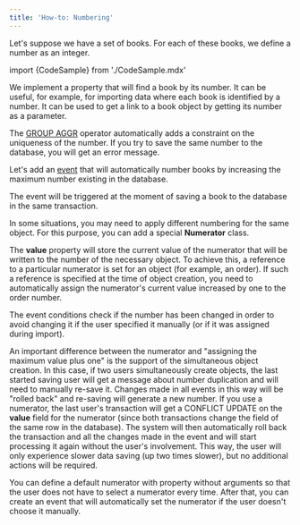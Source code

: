 ```yaml
---
title: 'How-to: Numbering'
---
```


Let's suppose we have a set of books. For each of these books, we define a number as an integer.

import {CodeSample} from './CodeSample.mdx'

<CodeSample url="http://documentation.lsfusion.org:5000/sample?file=UseCaseNumerating&block=numbermaster"/>

We implement a property that will find a book by its number. It can be useful, for example, for importing data where each book is identified by a number. It can be used to get a link to a book object by getting its number as a parameter.

<CodeSample url="http://documentation.lsfusion.org:5000/sample?file=UseCaseNumerating&block=numberaggr"/>

The [GROUP AGGR](Grouping_GROUP.md) operator automatically adds a constraint on the uniqueness of the number. If you try to save the same number to the database, you will get an error message.

Let's add an [event](Events.md) that will automatically number books by increasing the maximum number existing in the database.

<CodeSample url="http://documentation.lsfusion.org:5000/sample?file=UseCaseNumerating&block=numbergenerate"/>

The event will be triggered at the moment of saving a book to the database in the same transaction.

In some situations, you may need to apply different numbering for the same object. For this purpose, you can add a special **Numerator** class.

<CodeSample url="http://documentation.lsfusion.org:5000/sample?file=UseCaseNumerating&block=numerator"/>

The **value** property will store the current value of the numerator that will be written to the number of the necessary object. To achieve this, a reference to a particular numerator is set for an object (for example, an order). If such a reference is specified at the time of object creation, you need to automatically assign the numerator's current value increased by one to the order number.

<CodeSample url="http://documentation.lsfusion.org:5000/sample?file=UseCaseNumerating&block=numeratororder"/>

The event conditions check if the number has been changed in order to avoid changing it if the user specified it manually (or if it was assigned during import).

An important difference between the numerator and "assigning the maximum value plus one" is the support of the simultaneous object creation. In this case, if two users simultaneously create objects, the last started saving user will get a message about number duplication and will need to manually re-save it. Changes made in all events in this way will be "rolled back" and re-saving will generate a new number. If you use a numerator, the last user's transaction will get a CONFLICT UPDATE on the **value** field for the numerator (since both transactions change the field of the same row in the database). The system will then automatically roll back the transaction and all the changes made in the event and will start processing it again without the user's involvement. This way, the user will only experience slower data saving (up two times slower), but no additional actions will be required.

You can define a default numerator with property without arguments so that the user does not have to select a numerator every time. After that, you can create an event that will automatically set the numerator if the user doesn't choose it manually.

<CodeSample url="http://documentation.lsfusion.org:5000/sample?file=UseCaseNumerating&block=numeratororderdefault"/>

